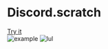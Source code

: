# Discord.scratch
[Try it](http://scratchx.org/?url=https://merlintor.github.io/Discord.scratch/extension.js)  
![example](https://cdn.discordapp.com/attachments/499933645021249536/500432755742736404/unknown.png)
![lul](https://media1.tenor.com/images/5b72cb558740b83251efbb830a70dcf7/tenor.gif?itemid=9902854)
